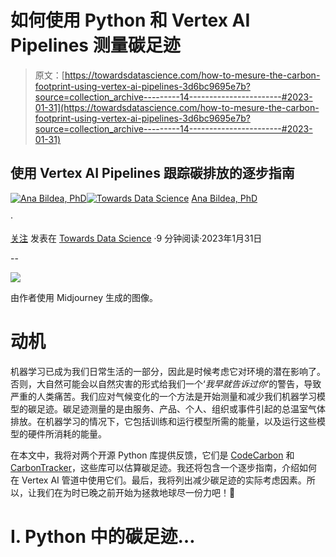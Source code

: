 # 如何使用 Python 和 Vertex AI Pipelines 测量碳足迹

> 原文：[https://towardsdatascience.com/how-to-mesure-the-carbon-footprint-using-vertex-ai-pipelines-3d6bc9695e7b?source=collection_archive---------14-----------------------#2023-01-31](https://towardsdatascience.com/how-to-mesure-the-carbon-footprint-using-vertex-ai-pipelines-3d6bc9695e7b?source=collection_archive---------14-----------------------#2023-01-31)

## 使用 Vertex AI Pipelines 跟踪碳排放的逐步指南

[](https://medium.com/@anna.bildea?source=post_page-----3d6bc9695e7b--------------------------------)[![Ana Bildea, PhD](../Images/60567c2b09bd0be5b25e508905dfe4c6.png)](https://medium.com/@anna.bildea?source=post_page-----3d6bc9695e7b--------------------------------)[](https://towardsdatascience.com/?source=post_page-----3d6bc9695e7b--------------------------------)[![Towards Data Science](../Images/a6ff2676ffcc0c7aad8aaf1d79379785.png)](https://towardsdatascience.com/?source=post_page-----3d6bc9695e7b--------------------------------) [Ana Bildea, PhD](https://medium.com/@anna.bildea?source=post_page-----3d6bc9695e7b--------------------------------)

·

[关注](https://medium.com/m/signin?actionUrl=https%3A%2F%2Fmedium.com%2F_%2Fsubscribe%2Fuser%2Fc57d3db39a47&operation=register&redirect=https%3A%2F%2Ftowardsdatascience.com%2Fhow-to-mesure-the-carbon-footprint-using-vertex-ai-pipelines-3d6bc9695e7b&user=Ana+Bildea%2C+PhD&userId=c57d3db39a47&source=post_page-c57d3db39a47----3d6bc9695e7b---------------------post_header-----------) 发表在 [Towards Data Science](https://towardsdatascience.com/?source=post_page-----3d6bc9695e7b--------------------------------) ·9 分钟阅读·2023年1月31日[](https://medium.com/m/signin?actionUrl=https%3A%2F%2Fmedium.com%2F_%2Fvote%2Ftowards-data-science%2F3d6bc9695e7b&operation=register&redirect=https%3A%2F%2Ftowardsdatascience.com%2Fhow-to-mesure-the-carbon-footprint-using-vertex-ai-pipelines-3d6bc9695e7b&user=Ana+Bildea%2C+PhD&userId=c57d3db39a47&source=-----3d6bc9695e7b---------------------clap_footer-----------)

--

[](https://medium.com/m/signin?actionUrl=https%3A%2F%2Fmedium.com%2F_%2Fbookmark%2Fp%2F3d6bc9695e7b&operation=register&redirect=https%3A%2F%2Ftowardsdatascience.com%2Fhow-to-mesure-the-carbon-footprint-using-vertex-ai-pipelines-3d6bc9695e7b&source=-----3d6bc9695e7b---------------------bookmark_footer-----------)![](../Images/6f604577434a098bfe1758e826444eb3.png)

由作者使用 Midjourney 生成的图像。

# 动机

机器学习已成为我们日常生活的一部分，因此是时候考虑它对环境的潜在影响了。否则，大自然可能会以自然灾害的形式给我们一个‘*我早就告诉过你*’的警告，导致严重的人类痛苦。我们应对气候变化的一个方法是开始测量和减少我们机器学习模型的碳足迹。碳足迹测量的是由服务、产品、个人、组织或事件引起的总温室气体排放。在机器学习的情况下，它包括训练和运行模型所需的能量，以及运行这些模型的硬件所消耗的能量。

在本文中，我将对两个开源 Python 库提供反馈，它们是 [CodeCarbon](https://pypi.org/project/codecarbon/) 和 [CarbonTracker](https://github.com/lfwa/carbontracker)，这些库可以估算碳足迹。我还将包含一个逐步指南，介绍如何在 Vertex AI 管道中使用它们。最后，我将列出减少碳足迹的实际考虑因素。所以，让我们在为时已晚之前开始为拯救地球尽一份力吧！💚

# I. Python 中的碳足迹…
